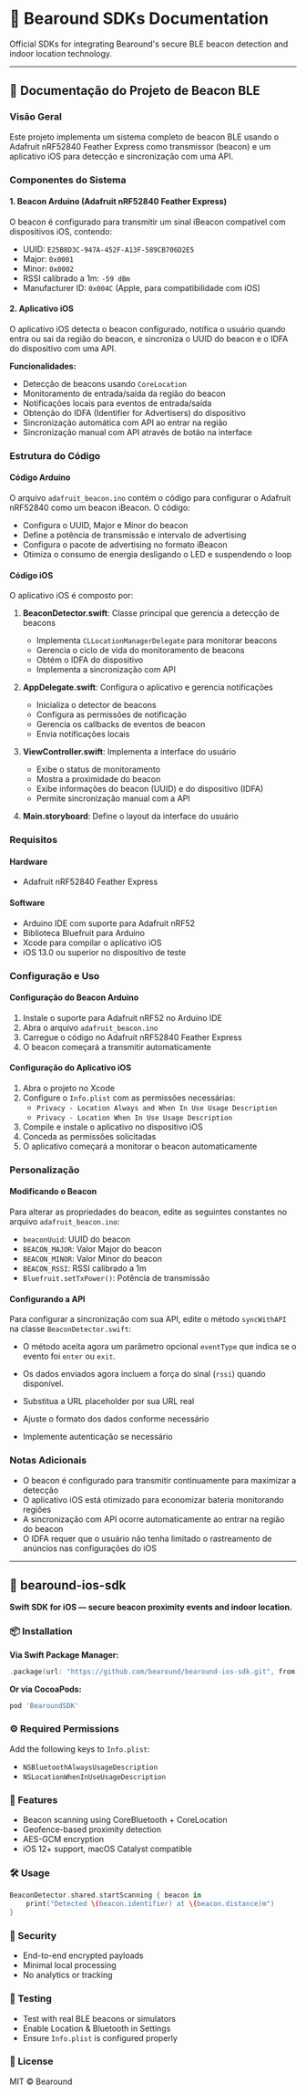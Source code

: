 # 🐻 Bearound SDKs Documentation

Official SDKs for integrating Bearound's secure BLE beacon detection and indoor location technology.

---

## 📘 Documentação do Projeto de Beacon BLE

### Visão Geral

Este projeto implementa um sistema completo de beacon BLE usando o Adafruit nRF52840 Feather Express como transmissor (beacon) e um aplicativo iOS para detecção e sincronização com uma API.

### Componentes do Sistema

#### 1. Beacon Arduino (Adafruit nRF52840 Feather Express)

O beacon é configurado para transmitir um sinal iBeacon compatível com dispositivos iOS, contendo:

- UUID: `E25B8D3C-947A-452F-A13F-589CB706D2E5`
- Major: `0x0001`
- Minor: `0x0002`
- RSSI calibrado a 1m: `-59 dBm`
- Manufacturer ID: `0x004C` (Apple, para compatibilidade com iOS)

#### 2. Aplicativo iOS

O aplicativo iOS detecta o beacon configurado, notifica o usuário quando entra ou sai da região do beacon, e sincroniza o UUID do beacon e o IDFA do dispositivo com uma API.

**Funcionalidades:**

- Detecção de beacons usando `CoreLocation`
- Monitoramento de entrada/saída da região do beacon
- Notificações locais para eventos de entrada/saída
- Obtenção do IDFA (Identifier for Advertisers) do dispositivo
- Sincronização automática com API ao entrar na região
- Sincronização manual com API através de botão na interface

### Estrutura do Código

#### Código Arduino

O arquivo `adafruit_beacon.ino` contém o código para configurar o Adafruit nRF52840 como um beacon iBeacon. O código:

- Configura o UUID, Major e Minor do beacon
- Define a potência de transmissão e intervalo de advertising
- Configura o pacote de advertising no formato iBeacon
- Otimiza o consumo de energia desligando o LED e suspendendo o loop

#### Código iOS

O aplicativo iOS é composto por:

1. **BeaconDetector.swift**: Classe principal que gerencia a detecção de beacons

   - Implementa `CLLocationManagerDelegate` para monitorar beacons
   - Gerencia o ciclo de vida do monitoramento de beacons
   - Obtém o IDFA do dispositivo
   - Implementa a sincronização com API

2. **AppDelegate.swift**: Configura o aplicativo e gerencia notificações

   - Inicializa o detector de beacons
   - Configura as permissões de notificação
   - Gerencia os callbacks de eventos de beacon
   - Envia notificações locais

3. **ViewController.swift**: Implementa a interface do usuário

   - Exibe o status de monitoramento
   - Mostra a proximidade do beacon
   - Exibe informações do beacon (UUID) e do dispositivo (IDFA)
   - Permite sincronização manual com a API

4. **Main.storyboard**: Define o layout da interface do usuário

### Requisitos

#### Hardware

- Adafruit nRF52840 Feather Express

#### Software

- Arduino IDE com suporte para Adafruit nRF52
- Biblioteca Bluefruit para Arduino
- Xcode para compilar o aplicativo iOS
- iOS 13.0 ou superior no dispositivo de teste

### Configuração e Uso

#### Configuração do Beacon Arduino

1. Instale o suporte para Adafruit nRF52 no Arduino IDE
2. Abra o arquivo `adafruit_beacon.ino`
3. Carregue o código no Adafruit nRF52840 Feather Express
4. O beacon começará a transmitir automaticamente

#### Configuração do Aplicativo iOS

1. Abra o projeto no Xcode
2. Configure o `Info.plist` com as permissões necessárias:
   - `Privacy - Location Always and When In Use Usage Description`
   - `Privacy - Location When In Use Usage Description`
3. Compile e instale o aplicativo no dispositivo iOS
4. Conceda as permissões solicitadas
5. O aplicativo começará a monitorar o beacon automaticamente

### Personalização

#### Modificando o Beacon

Para alterar as propriedades do beacon, edite as seguintes constantes no arquivo `adafruit_beacon.ino`:

- `beaconUuid`: UUID do beacon
- `BEACON_MAJOR`: Valor Major do beacon
- `BEACON_MINOR`: Valor Minor do beacon
- `BEACON_RSSI`: RSSI calibrado a 1m
- `Bluefruit.setTxPower()`: Potência de transmissão

#### Configurando a API

Para configurar a sincronização com sua API, edite o método `syncWithAPI` na classe `BeaconDetector.swift`:

- O método aceita agora um parâmetro opcional `eventType` que indica se o evento foi `enter` ou `exit`.

- Os dados enviados agora incluem a força do sinal (`rssi`) quando disponível.

- Substitua a URL placeholder por sua URL real
- Ajuste o formato dos dados conforme necessário
- Implemente autenticação se necessário

### Notas Adicionais

- O beacon é configurado para transmitir continuamente para maximizar a detecção
- O aplicativo iOS está otimizado para economizar bateria monitorando regiões
- A sincronização com API ocorre automaticamente ao entrar na região do beacon
- O IDFA requer que o usuário não tenha limitado o rastreamento de anúncios nas configurações do iOS

---

## 🍏 bearound-ios-sdk

**Swift SDK for iOS — secure beacon proximity events and indoor location.**

### 📦 Installation

**Via Swift Package Manager:**

```swift
.package(url: "https://github.com/bearound/bearound-ios-sdk.git", from: "1.0.0")
```

**Or via CocoaPods:**

```ruby
pod 'BearoundSDK'
```

### ⚙️ Required Permissions

Add the following keys to `Info.plist`:

- `NSBluetoothAlwaysUsageDescription`
- `NSLocationWhenInUseUsageDescription`

### 🚀 Features

- Beacon scanning using CoreBluetooth + CoreLocation
- Geofence-based proximity detection
- AES-GCM encryption
- iOS 12+ support, macOS Catalyst compatible

### 🛠️ Usage

```swift
BeaconDetector.shared.startScanning { beacon in
    print("Detected \(beacon.identifier) at \(beacon.distance)m")
}
```

### 🔐 Security

- End-to-end encrypted payloads
- Minimal local processing
- No analytics or tracking

### 🧪 Testing

- Test with real BLE beacons or simulators
- Enable Location & Bluetooth in Settings
- Ensure `Info.plist` is configured properly

### 📄 License

MIT © Bearound
